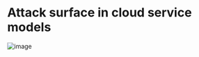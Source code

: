 # Attack surface in cloud service models
![image](https://user-images.githubusercontent.com/75050655/227120275-a30e20ff-1aba-44aa-a606-639ef29f4f14.png)
